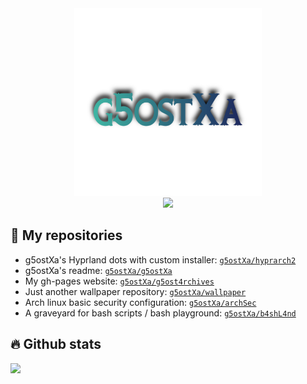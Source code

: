 <div align="center">
    <img src="/assets/g5ostxa.png" width="300" height="300"/>
</div>

<div align="center">
    <img src="https://readme-typing-svg.demolab.com?font=Iosevka+Nerd+Font&weight=900&pause=1000&color=6791C9&background=0C0E0F00&center=true&vCenter=true&width=435&lines=Welcome to my github page !"/>
</div>

## 👻 My repositories
- g5ostXa's Hyprland dots with custom installer: [`g5ostXa/hyprarch2`](https://github.com/g5ostXa/hyprarch2)
- g5ostXa's readme: [`g5ostXa/g5ostXa`](https://github.com/g5ostXa/g5ostXa)
- My gh-pages website: [`g5ostXa/g5ost4rchives`](https://github.com/g5ostXa/g5ost4rchives)
- Just another wallpaper repository: [`g5ostXa/wallpaper`](https://github.com/g5ostXa/wallpaper)
- Arch linux basic security configuration: [`g5ostXa/archSec`](https://github.com/g5ostXa/archSec)
- A graveyard for bash scripts / bash playground: [`g5ostXa/b4shL4nd`](https://github.com/g5ostXa/b4shL4nd)

## 🔥 Github stats
<img src="https://github-readme-stats.vercel.app/api?username=g5ostXa&show_icons=true&theme=tokyonight"/>
